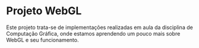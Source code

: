 # Projeto WebGL

Este projeto trata-se de implementações realizadas em aula da disciplina de Computação Gráfica, onde estamos aprendendo um pouco mais sobre WebGL e seu funcionamento.
